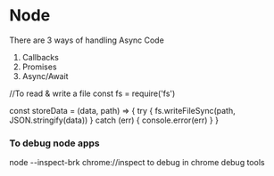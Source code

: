# Node

There are 3 ways of handling Async Code

1. Callbacks
2. Promises
3. Async/Await

//To read & write a file const fs = require('fs')

const storeData = (data, path) => { try { fs.writeFileSync(path, JSON.stringify(data)) } catch (err) { console.error(err) } }

### To debug node apps

node --inspect-brk <File Name> chrome://inspect to debug in chrome debug tools
